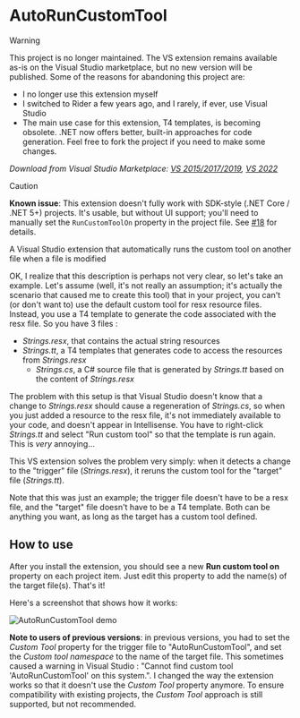 AutoRunCustomTool
=================

> [!WARNING]  
> This project is no longer maintained. The VS extension remains available as-is on the Visual Studio marketplace, but no new version will be published.
> Some of the reasons for abandoning this project are:
> - I no longer use this extension myself
> - I switched to Rider a few years ago, and I rarely, if ever, use Visual Studio
> - The main use case for this extension, T4 templates, is becoming obsolete. .NET now offers better, built-in approaches for code generation.
> Feel free to fork the project if you need to make some changes.

*Download from Visual Studio Marketplace: [VS 2015/2017/2019](https://marketplace.visualstudio.com/items?itemName=ThomasLevesque.AutoRunCustomTool), [VS 2022](https://marketplace.visualstudio.com/items?itemName=ThomasLevesque.AutoRunCustomTool2022)*

> [!CAUTION]
> **Known issue**: This extension doesn't fully work with SDK-style (.NET Core / .NET 5+) projects. It's usable, but without UI support; you'll need to manually set the `RunCustomToolOn` property in the project file. See [#18](https://github.com/thomaslevesque/AutoRunCustomTool/issues/18#issuecomment-1053609437) for details.

A Visual Studio extension that automatically runs the custom tool on another file when a file is modified

OK, I realize that this description is perhaps not very clear, so let's take an example. Let's assume (well, it's not really an assumption; it's actually the scenario that caused me to create this tool) that in your project, you can't (or don't want to) use the default custom tool for resx resource files. Instead, you use a T4 template to generate the code associated with the resx file. So you have 3 files :

- *Strings.resx*, that contains the actual string resources
- *Strings.tt*, a T4 templates that generates code to access the resources from *Strings.resx*
  - *Strings.cs*, a C# source file that is generated by *Strings.tt* based on the content of *Strings.resx*

The problem with this setup is that Visual Studio doesn't know that a change to *Strings.resx* should cause a regeneration of *Strings.cs*, so when you just added a resource to the resx file, it's not immediately available to your code, and doesn't appear in Intellisense. You have to right-click *Strings.tt* and select "Run custom tool" so that the template is run again. This is *very* annoying...

This VS extension solves the problem very simply: when it detects a change to the "trigger" file (*Strings.resx*), it reruns the custom tool for the "target" file (*Strings.tt*).

Note that this was just an example; the trigger file doesn't have to be a resx file, and the "target" file doesn't have to be a T4 template. Both can be anything you want, as long as the target has a custom tool defined.


How to use
----------

After you install the extension, you should see a new **Run custom tool on** property on each project item. Just edit this property to add the name(s) of the target file(s). That's it!

Here's a screenshot that shows how it works:

![AutoRunCustomTool demo](img/screenshot-annotated-2.0.png)

**Note to users of previous versions**: in previous versions, you had to set the *Custom Tool* property for the trigger file to "AutoRunCustomTool", and set the *Custom tool namespace* to the name of the target file. This sometimes caused a warning in Visual Studio :  "Cannot find custom tool 'AutoRunCustomTool' on this system.". I changed the way the extension works so that it doesn't use the *Custom Tool* property anymore. To ensure compatibility with existing projects, the *Custom Tool* approach is still supported, but not recommended.
